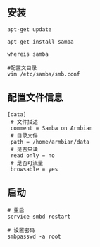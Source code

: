 ## 安装
```shell
apt-get update

apt-get install samba

whereis samba

#配置文目录
vim /etc/samba/smb.conf
```


## 配置文件信息
```shell
[data]
 # 文件描述
 comment = Samba on Armbian
 # 目录文件
 path = /home/armbian/data
 # 是否只读
 read only = no
 # 是否可流量
 browsable = yes
```

## 启动
```shell
# 重启
service smbd restart
```

```shell
# 设置密码
smbpasswd -a root
```